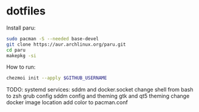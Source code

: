 # dotfiles

Install paru:

```sh
sudo pacman -S --needed base-devel
git clone https://aur.archlinux.org/paru.git
cd paru
makepkg -si
```

How to run:

```sh
chezmoi init --apply $GITHUB_USERNAME
```

TODO:
systemd services: sddm and docker.socket
change shell from bash to zsh
grub config
sddm config and theming
gtk and qt5 theming
change docker image location
add color to pacman.conf
